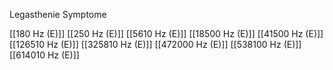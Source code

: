 Legasthenie Symptome

[[180 Hz (E)]]
[[250 Hz (E)]]
[[5610 Hz (E)]]
[[18500 Hz (E)]]
[[41500 Hz (E)]]
[[126510 Hz (E)]]
[[325810 Hz (E)]]
[[472000 Hz (E)]]
[[538100 Hz (E)]]
[[614010 Hz (E)]]